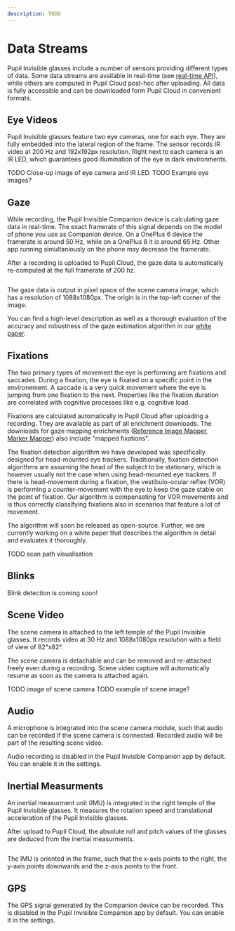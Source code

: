 ```yaml
---
description: TODO
---
```


# Data Streams
Pupil Invisible glasses include a number of sensors providing different types of data. Some data streams are available in real-time (see [real-time API]()), while others are computed in Pupil Cloud post-hoc after uploading. All data is fully accessible and can be downloaded form Pupil Cloud in convenient formats.

## Eye Videos
Pupil Invisible glasses feature two eye cameras, one for each eye. They are fully embedded into the lateral region of the frame. The sensor records IR video at 200 Hz and 192x192px resolution. Right next to each camera is an IR LED, which guarantees good illumination of the eye in dark environments.

TODO Close-up image of eye camera and IR LED.
TODO Example eye images?

## Gaze
While recording, the Pupil Invisible Companion device is calculating gaze data in real-time. The exact framerate of this signal depends on the model of phone you use as Companion device. On a OnePlus 6 device the framerate is around 50 Hz, while on a OnePlus 8 it is around 65 Hz. Other app running simultaniously on the phone may decrease the framerate.

After a recording is uploaded to Pupil Cloud, the gaze data is automatically re-computed at the full framerate of 200 hz.

<div style="display:flex;justify-content:center;" class="pb-4">
  <v-img
    :src="require('../../media/invisible/pi-gaze-coordinate-diagram.jpg')"
    max-width=80%
  >
  </v-img>
</div>

The gaze data is output in pixel space of the scene camera image, which has a resolution of 1088x1080px. The origin is in the top-left corner of the image.

You can find a high-level description as well as a thorough evaluation of the accuracy and robustness of the gaze estimation algorithm in our [white paper](https://arxiv.org/pdf/2009.00508).

## Fixations
The two primary types of movement the eye is performing are fixations and saccades. During a fixation, the eye is fixated on a specific point in the environement. A saccade is a very quick movement where the eye is jumping from one fixation to the next. Properties like the fixation duration are correlated with cognitive processes like e.g. cognitive load.

Fixations are calculated automatically in Pupil Cloud after uploading a recording. They are available as part of all enrichment downloads. The downloads for gaze mapping enrichments ([Reference Image Mapper](), [Marker Mapper]()) also include "mapped fixations".

The fixation detection algorithm we have developed was specifically designed for head-mounted eye trackers. Traditionally, fixation detection algorithms are assuming the head of the subject to be stationary, which is however usually not the case when using head-mounted eye trackers.
If there is head-movement during a fixation, the vestibulo-ocular reflex (VOR) is performing a counter-movement with the eye to keep the gaze stable on the point of fixation.
Our algorithm is compensating for VOR movements and is thus correctly classifying fixations also in scenarios that feature a lot of movement.

The algorithm will soon be released as open-source. Further, we are currently working on a white paper that describes the algorithm in detail and evaluates it thoroughly.

TODO scan path visualisation


## Blinks
Blink detection is coming soon!

## Scene Video
The scene camera is attached to the left temple of the Pupil Invisible glasses. It records video at 30 Hz and 1088x1080px resolution with a field of view of 82°x82°.

The scene camera is detachable and can be removed and re-attached freely even during a recording. Scene video capture will automatically resume as soon as the camera is attached again.

TODO image of scene camera
TODO example of scene image?

## Audio
A microphone is integrated into the scene camera module, such that audio can be recorded if the scene camera is connected. Recorded audio will be part of the resulting scene video.

Audio recording is disabled in the Pupil Invisible Companion app by default. You can enable it in the settings.

## Inertial Measurments
An inertial measurment unit (IMU) is integrated in the right temple of the Pupil Invisible glasses. It measures the rotation speed and translational acceleration of the Pupil Invisible glasses.

After upload to Pupil Cloud, the absolute roll and pitch values of the glasses are deduced from the inertial measurments.

<div style="display:flex;justify-content:center;" class="pb-4">
  <v-img
    :src="require('../../media/invisible/pi-imu-diagram.jpg')"
    max-width=80%
  >
  </v-img>
</div>

The IMU is oriented in the frame, such that the x-axis points to the right, the y-axis points downwards and the z-axis points to the front.

## GPS
The GPS signal generated by the Companion device can be recorded.
This is disabled in the Pupil Invisible Companion app by default. You can enable it in the settings.